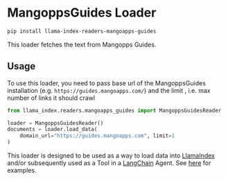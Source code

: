 # MangoppsGuides Loader

```bash
pip install llama-index-readers-mangoapps-guides
```

This loader fetches the text from Mangopps Guides.

## Usage

To use this loader, you need to pass base url of the MangoppsGuides installation (e.g. `https://guides.mangoapps.com/`) and the limit , i.e. max number of links it should crawl

```python
from llama_index.readers.mangoapps_guides import MangoppsGuidesReader

loader = MangoppsGuidesReader()
documents = loader.load_data(
    domain_url="https://guides.mangoapps.com", limit=1
)
```

This loader is designed to be used as a way to load data into [LlamaIndex](https://github.com/run-llama/llama_index/tree/main/llama_index) and/or subsequently used as a Tool in a [LangChain](https://github.com/hwchase17/langchain) Agent. See [here](https://github.com/emptycrown/llama-hub/tree/main) for examples.
